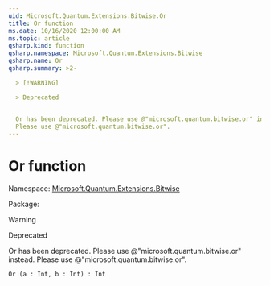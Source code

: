```yaml
---
uid: Microsoft.Quantum.Extensions.Bitwise.Or
title: Or function
ms.date: 10/16/2020 12:00:00 AM
ms.topic: article
qsharp.kind: function
qsharp.namespace: Microsoft.Quantum.Extensions.Bitwise
qsharp.name: Or
qsharp.summary: >2-

  > [!WARNING]

  > Deprecated


  Or has been deprecated. Please use @"microsoft.quantum.bitwise.or" instead.
  Please use @"microsoft.quantum.bitwise.or".
---
```


# Or function

Namespace: [Microsoft.Quantum.Extensions.Bitwise](xref:Microsoft.Quantum.Extensions.Bitwise)

Package: [](https://nuget.org/packages/)


> [!WARNING]
> Deprecated
Or has been deprecated. Please use @"microsoft.quantum.bitwise.or" instead.Please use @"microsoft.quantum.bitwise.or".

```Q#
Or (a : Int, b : Int) : Int
```
